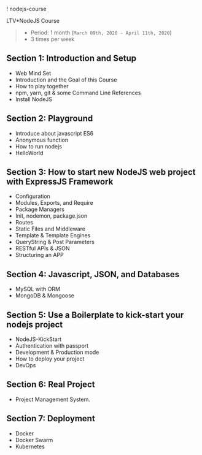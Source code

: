 ! nodejs-course

LTV*NodeJS Course

> - Period: 1 month (`March 09th, 2020 - April 11th, 2020`)
> - 3 times per week

## Section 1: Introduction and Setup

- Web Mind Set
- Introduction and the Goal of this Course
- How to play together
- npm, yarn, git & some Command Line References
- Install NodeJS

## Section 2: Playground

- Introduce about javascript ES6
- Anonymous function
- How to run nodejs
- HelloWorld

## Section 3: How to start new NodeJS web project with ExpressJS Framework

- Configuration
- Modules, Exports, and Require
- Package Managers
- Init, nodemon, package.json
- Routes
- Static Files and Middleware
- Template & Template Engines
- QueryString & Post Parameters
- RESTful APIs & JSON
- Structuring an APP

## Section 4: Javascript, JSON, and Databases

- MySQL with ORM
- MongoDB & Mongoose

## Section 5: Use a Boilerplate to kick-start your nodejs project

- NodeJS-KickStart
- Authentication with passport
- Development & Production mode
- How to deploy your project
- DevOps

## Section 6: Real Project

- Project Management System.

## Section 7: Deployment

- Docker
- Docker Swarm
- Kubernetes
 